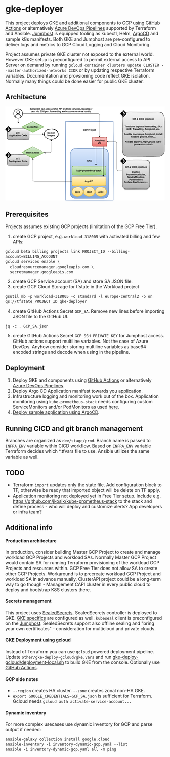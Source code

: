 # gke-deployer
This project deploys GKE and additional components to GCP using [GitHub Actions](.github/workflows/gke-deploy.yaml) or alternatively [Azure DevOps Pipelines](docs/azure-devops.md) supported by Terraform and Ansible.
[Jumphost](docs/jh.md) is equipped tooling as kubectl, Helm, [ArgoCD](docs/argocd.md) and sample k8s manifests.
Both GKE and Jumphost are pre-configured to deliver logs and metrics to GCP Cloud Logging and Cloud Monitoring.

Project assumes private GKE cluster not exposed to the external world. However GKE setup is preconfigured to permit external access to API Server on demand by running `gcloud container clusters update CLUSTER --master-authorized-networks CIDR` or by updating respective Terraform variables. Documentation and provsioning code reflect GKE isolation. Normally many things could be done easier for public GKE cluster.


## Architecture
![architecture](docs/static/gke-deployer.png)

## Prerequisites
Projects assumes existing GCP projects (limitation of the GCP Free Tier).
1. create GCP project, e.g. `workload-318005` with activated billing and few APIs:
```
gcloud beta billing projects link PROJECT_ID --billing-account=BILLING_ACCOUNT
gcloud services enable \
  cloudresourcemanager.googleapis.com \
  secretmanager.googleapis.com
```
2. create GCP Service account (SA) and store SA JSON file.
3. create GCP Cloud Storage for tfstate in the Workload project
```
gsutil mb -p workload-318005 -c standard -l europe-central2 -b on gs://tfstate_PROJECT_ID_gke-deployer
```
4. create GitHub Actions Secret `GCP_SA`. Remove new lines before importing JSON file to the GitHub UI.
```
jq -c . GCP_SA.json
```
5. create GitHub Actions Secret `GCP_SSH_PRIVATE_KEY` for Jumphost access. GitHub actions support multiline variables. Not the case of Azure DevOps. Anyhow consider storing multiline variables as base64 encoded strings and decode when using in the pipeline.

## Deployment
1. Deploy GKE and components using [GitHub Actions](.github/workflows/gke-deploy.yaml) or alternatively [Azure DevOps Pipelines](docs/azure-devops.md).
2. Deploy Argo CD Application manifest towards you application.
3. Infrastructure logging and monitoring work out of the box. Application monitoring using `kube-prometheus-stack` needs configuring custom ServiceMonitors and/or PodMonitors as used [here](https://github.com/jkosik/kube-prometheus-stack).
4. [Deploy sample application using ArgoCD](https://github.com/jkosik/sample-app).


## Running CICD and git branch management
Branches are organized as `dev/stage/prod`. Branch name is passed to `INFRA_ENV` variable within CICD workflow. Based on `INFRA_ENV` variable Terraform decides which *.tfvars file to use. Ansible utilizes the same variable as well.

## TODO
- Terraform `import` updates only the state file. Add configuration block to TF, otherwise be ready that imported object will be delete on TF apply.
- Application monitoring not deployed yet in Free Tier setup. Include e.g. https://github.com/jkosik/kube-prometheus-stack to the stack and define process - who will deploy and customize alerts? App developers or infra team?

## Additional info
#### Production architecture
In production, consider building Master GCP Project to create and manage workload GCP Projects and workload SAs. Normally Master GCP Project would contain SA for running Terraform provisioning of the workload GCP Projects and resources within. GCP Free Tier does not allow SA to create other GCP Projects. Workaround is to precreate workload GCP Project and workload SA in advance manually.
ClusterAPI project could be a long-term way to go though - Management CAPI cluster in every public cloud to deploy and bootstrap K8S clusters there.

#### Secrets management
This project uses [SealedSecrets](docs/sealed-secrets.md). SealedSecrets controller is deployed to GKE. [GKE specifics](https://github.com/bitnami-labs/sealed-secrets/blob/main/docs/GKE.md) are configured as well. `kubeseal` client is preconfigured on the [Jumphost](docs/jh.md). SealedSecrets support also offline sealing and "bring your own certificates" - consideration for multicloud and private clouds.

#### GKE Deployment using gcloud
Instead of Terraform you can use `gcloud` powered deployment pipeline. Update `other/gke-deploy-gcloud/gke.vars` and run [gke-deploy-gcloud/deployment-local.sh](other/gke-deploy-gcloud/deployment-local.sh) to build GKE from the console. Optionally use [GitHub Actions](other/gke-deploy-gcloud/.github/workflows/gke-deploy-gcloud.yaml).

#### GCP side notes
- `--region` creates HA cluster. `--zone` creates zonal non-HA GKE.
- `export GOOGLE_CREDENTIALS=GCP_SA.json` is sufficient for Terraform. Gcloud needs `gcloud auth activate-service-account...`

#### Dynamic inventory
For more complex usecases use dynamic inventory for GCP and parse output if needed:
```
ansible-galaxy collection install google.cloud
ansible-inventory -i inventory-dynamic-gcp.yaml --list
ansible -i inventory-dynamic-gcp.yaml all -m ping
```


